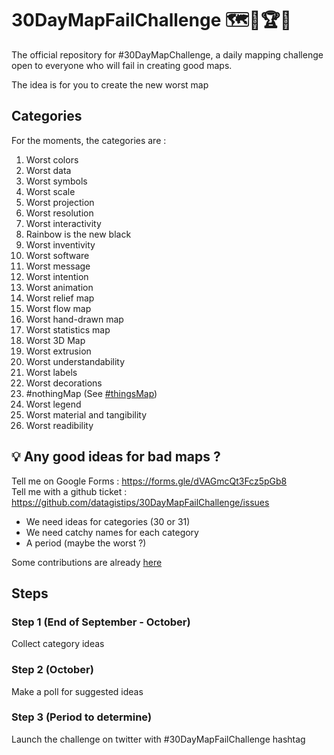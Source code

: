 # 30DayMapFailChallenge 🗺️🤢🏆🌟
The official repository for #30DayMapChallenge, a daily mapping challenge open to everyone who will fail in creating good maps.

The idea is for you to create the new worst map

## Categories
For the moments, the categories are :

1. Worst colors
2. Worst data
3. Worst symbols
4. Worst scale
5. Worst projection
6. Worst resolution
7. Worst interactivity
8. Rainbow is the new black
9. Worst inventivity
10. Worst software
11. Worst message
12. Worst intention
13. Worst animation
14. Worst relief map
15. Worst flow map
16. Worst hand-drawn map
17. Worst statistics map
18. Worst 3D Map
19. Worst extrusion
20. Worst understandability
21. Worst labels
22. Worst decorations
23. #nothingMap (See [#thingsMap](https://twitter.com/search?q=%23thingsmap&src=typed_query))
24. Worst legend
25. Worst material and tangibility
26. Worst readibility

## 💡 Any good ideas for bad maps ?

Tell me on Google Forms : https://forms.gle/dVAGmcQt3Fcz5pGb8  
Tell me with a github ticket : https://github.com/datagistips/30DayMapFailChallenge/issues

- We need ideas for categories (30 or 31)
- We need catchy names for each category
- A period (maybe the worst ?)

Some contributions are already [here](https://github.com/datagistips/30DayMapFailChallenge/blob/main/New-ideas.md)

## Steps
### Step 1 (End of September - October)
Collect category ideas

### Step 2 (October)
Make a poll for suggested ideas

### Step 3 (Period to determine)
Launch the challenge on twitter with #30DayMapFailChallenge hashtag
